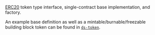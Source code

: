 [ERC20](https://github.com/ethereum/EIPs/issues/20) token type interface, single-contract base implementation, and factory.

An example base definition as well as a mintable/burnable/freezable building block token can be found in [`ds-token`](https://github.com/nexusdev/ds-token).
